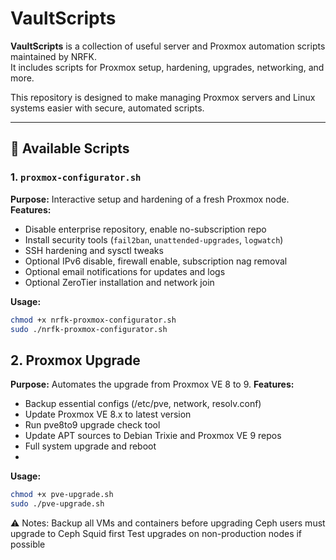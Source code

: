 # VaultScripts

**VaultScripts** is a collection of useful server and Proxmox automation scripts maintained by NRFK.  
It includes scripts for Proxmox setup, hardening, upgrades, networking, and more.  

This repository is designed to make managing Proxmox servers and Linux systems easier with secure, automated scripts.

---

## 🔹 Available Scripts

### 1. `proxmox-configurator.sh`
**Purpose:** Interactive setup and hardening of a fresh Proxmox node.  
**Features:**
- Disable enterprise repository, enable no-subscription repo  
- Install security tools (`fail2ban`, `unattended-upgrades`, `logwatch`)  
- SSH hardening and sysctl tweaks  
- Optional IPv6 disable, firewall enable, subscription nag removal  
- Optional email notifications for updates and logs  
- Optional ZeroTier installation and network join  

**Usage:**
```bash
chmod +x nrfk-proxmox-configurator.sh
sudo ./nrfk-proxmox-configurator.sh
```

## 2. Proxmox Upgrade
**Purpose:** Automates the upgrade from Proxmox VE 8 to 9.
**Features:**
- Backup essential configs (/etc/pve, network, resolv.conf)
- Update Proxmox VE 8.x to latest version
- Run pve8to9 upgrade check tool
- Update APT sources to Debian Trixie and Proxmox VE 9 repos
- Full system upgrade and reboot
- 
**Usage:**
```bash
chmod +x pve-upgrade.sh
sudo ./pve-upgrade.sh
```

⚠️ Notes:
Backup all VMs and containers before upgrading
Ceph users must upgrade to Ceph Squid first
Test upgrades on non-production nodes if possible
